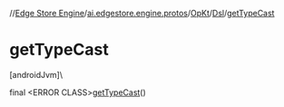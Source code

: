 //[Edge Store Engine](../../../../index.md)/[ai.edgestore.engine.protos](../../index.md)/[OpKt](../index.md)/[Dsl](index.md)/[getTypeCast](get-type-cast.md)

# getTypeCast

[androidJvm]\

final &lt;ERROR CLASS&gt;[getTypeCast](get-type-cast.md)()
